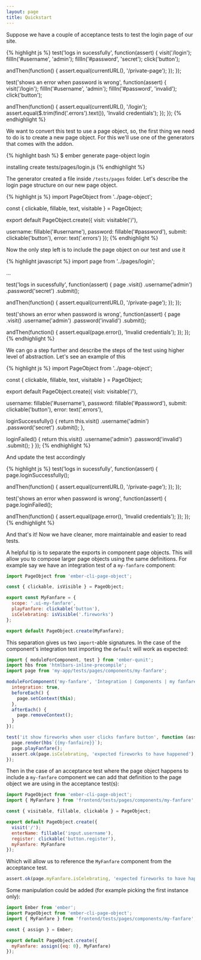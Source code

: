 ```yaml
---
layout: page
title: Quickstart
---
```


Suppose we have a couple of acceptance tests to test the login page of our site.

{% highlight js %}
test('logs in sucessfully', function(assert) {
  visit('/login');
  fillIn('#username', 'admin');
  fillIn('#password', 'secret');
  click('button');

  andThen(function() {
    assert.equal(currentURL(), '/private-page');
  });
});

test('shows an error when password is wrong', function(assert) {
  visit('/login');
  fillIn('#username', 'admin');
  fillIn('#password', 'invalid');
  click('button');

  andThen(function() {
    assert.equal(currentURL(), '/login');
    assert.equal($.trim(find('.errors').text()), 'Invalid credentials');
  });
});
{% endhighlight %}

We want to convert this test to use a page object, so, the first thing we need to do is to create a new page object. For this we'll use one of the generators that comes with the addon.

{% highlight bash %}
$ ember generate page-object login

installing
  create tests/pages/login.js
{% endhighlight %}

The generator created a file inside `/tests/pages` folder. Let's describe the login page structure on our new page object.

{% highlight js %}
import PageObject from '../page-object';

const { clickable, fillable, text, visitable } = PageObject;

export default PageObject.create({
  visit: visitable('/'),

  username: fillable('#username'),
  password: fillable('#password'),
  submit: clickable('button'),
  error: text('.errors')
});
{% endhighlight %}

Now the only step left is to include the page object on our test and use it

{% highlight javascript %}
import page from '../pages/login';

...

test('logs in sucessfully', function(assert) {
  page
    .visit()
    .username('admin')
    .password('secret')
    .submit();

  andThen(function() {
    assert.equal(currentURL(), '/private-page');
  });
});

test('shows an error when password is wrong', function(assert) {
  page
    .visit()
    .username('admin')
    .password('invalid')
    .submit();

  andThen(function() {
    assert.equal(page.error(), 'Invalid credentials');
  });
});
{% endhighlight %}

We can go a step further and describe the steps of the test using higher level of abstraction. Let's see an example of this

{% highlight js %}
import PageObject from '../page-object';

const { clickable, fillable, text, visitable } = PageObject;

export default PageObject.create({
  visit: visitable('/'),

  username: fillable('#username'),
  password: fillable('#password'),
  submit: clickable('button'),
  error: text('.errors'),

  loginSuccessfully() {
    return this.visit()
      .username('admin')
      .password('secret')
      .submit();
  },

  loginFailed() {
    return this.visit()
      .username('admin')
      .password('invalid')
      .submit();
  }
});
{% endhighlight %}

And update the test accordingly

{% highlight js %}
test('logs in sucessfully', function(assert) {
  page.loginSuccessfully();

  andThen(function() {
    assert.equal(currentURL(), '/private-page');
  });
});

test('shows an error when password is wrong', function(assert) {
  page.loginFailed();

  andThen(function() {
    assert.equal(page.error(), 'Invalid credentials');
  });
});
{% endhighlight %}

And that's it! Now we have cleaner, more maintainable and easier to read tests.

A helpful tip is to separate the exports in component page objects. This will allow you to compose larger page objects using the same definitions. For example say we have an integration test of a `my-fanfare` component:

```js
import PageObject from 'ember-cli-page-object';

const { clickable, isVisible } = PageObject;

export const MyFanfare = {
  scope: '.ui-my-fanfare',
  playFanfare: clickable('button'),
  isCelebrating: isVisible('.fireworks')
};

export default PageObject.create(MyFanfare);
```

This separation gives us two `import`-able signatures. In the case of the component's integration test importing the `default` will work as expected:

```js
import { moduleForComponent, test } from 'ember-qunit';
import hbs from 'htmlbars-inline-precompile';
import page from 'my-app/tests/pages/components/my-fanfare';

moduleForComponent('my-fanfare', 'Integration | Components | my fanfare', {
  integration: true,
  beforeEach() {
    page.setContext(this);
  },
  afterEach() {
    page.removeContext();
  }
});

test('it show fireworks when user clicks fanfare button', function (assert) {
  page.render(hbs`{{my-fanfaire}}`);
  page.playFanfare();
  assert.ok(page.isCelebrating, 'expected fireworks to have happened');
});
```

Then in the case of an acceptance test where the page object happens to include a `my-fanfare` component we can add that definition to the page object we are using in the acceptance test(s):

```js
import PageObject from 'ember-cli-page-object';
import { MyFanfare } from 'frontend/tests/pages/components/my-fanfare';

const { visitable, fillable, clickable } = PageObject;

export default PageObject.create({
  visit('/');
  enterName: fillable('input.username'),
  register: clickable('button.register'),
  myFanfare: MyFanfare
});
```

Which will allow us to reference the `MyFanfare` component from the acceptance test.

```js
assert.ok(page.myFanfare.isCelebrating, 'expected fireworks to have happened');
```

Some manipulation could be added (for example picking the first instance only):

```js
import Ember from 'ember';
import PageObject from 'ember-cli-page-object';
import { MyFanfare } from 'frontend/tests/pages/components/my-fanfare';

const { assign } = Ember;

export default PageObject.create({
  myFanfare: assign({eq: 0}, MyFanfare)
});
```
